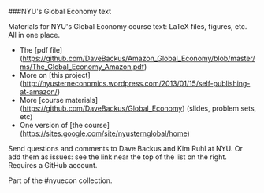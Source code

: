 ###NYU's Global Economy text

Materials for NYU's Global Economy course text:  LaTeX files, figures, etc.  All in one place.  

 * The [pdf file] (https://github.com/DaveBackus/Amazon_Global_Economy/blob/master/ms/The_Global_Economy_Amazon.pdf) 
 * More on [this project]  (http://nyusterneconomics.wordpress.com/2013/01/15/self-publishing-at-amazon/) 
 * More [course materials] (https://github.com/DaveBackus/Global_Economy) (slides, problem sets, etc) 
 * One version of [the course]  (https://sites.google.com/site/nyusternglobal/home) 

Send questions and comments to Dave Backus and Kim Ruhl at NYU.  Or add them as issues:  see the link near the top of the list on the right.  Requires a GitHub account.   

Part of the #nyuecon collection.
